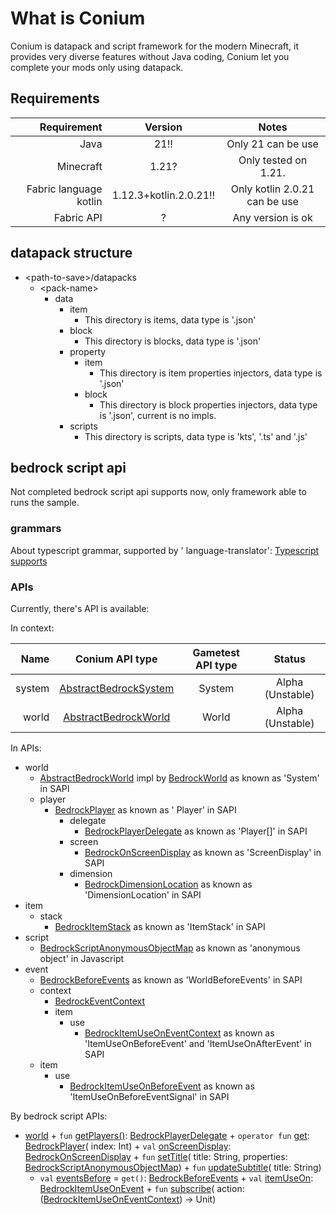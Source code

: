 # What is Conium

Conium is datapack and script framework for the modern Minecraft, it provides very diverse features without Java coding,
Conium let you complete your mods only using datapack.

## Requirements

|            Requirement |        Version         |             Notes             |
|-----------------------:|:----------------------:|:-----------------------------:|
|                   Java |          21!!          |      Only 21 can be use       |
|              Minecraft |         1.21?          |     Only tested on 1.21.      |
| Fabric language kotlin | 1.12.3+kotlin.2.0.21!! | Only kotlin 2.0.21 can be use |
|             Fabric API |           ?            |       Any version is ok       |

## datapack structure

+ \<path-to-save\>/datapacks
    + \<pack-name\>
        + data
            + item
                + This directory is items, data type is '.json'
            + block
                + This directory is blocks, data type is '.json'
            + property
                + item
                    + This directory is item properties injectors, data type is '.json'
                + block
                    + This directory is block properties injectors, data type is '.json', current is no impls.
            + scripts
                + This directory is scripts, data type is 'kts', '.ts' and '.js'

## bedrock script api

Not completed bedrock script api supports now, only framework able to runs the sample.

### grammars

About typescript grammar, supported by '
language-translator': [Typescript supports](https://github.com/cao-awa/language-translator/tree/main/doc/typescript)

### APIs

Currently, there's API is available:

In context:

|   Name |                                              Conium API type                                               | Gametest API type |      Status      |
|-------:|:----------------------------------------------------------------------------------------------------------:|:-----------------:|:----------------:|
| system | [AbstractBedrockSystem](./src/main/java/com/github/cao/awa/conium/bedrock/system/AbstractBedrockSystem.kt) |      System       | Alpha (Unstable) |
|  world |  [AbstractBedrockWorld](./src/main/java/com/github/cao/awa/conium/bedrock/world/AbstractBedrockWorld.kt)   |       World       | Alpha (Unstable) |

In APIs:

+ world
    + [AbstractBedrockWorld](./src/main/java/com/github/cao/awa/conium/bedrock/world/AbstractBedrockWorld.kt) impl
      by [BedrockWorld](./src/main/java/com/github/cao/awa/conium/bedrock/world/BedrockWorld.kt) as known as 'System' in
      SAPI
    + player
        + [BedrockPlayer](./src/main/java/com/github/cao/awa/conium/bedrock/world/player/BedrockPlayer.kt) as known as '
          Player' in SAPI
            + delegate
                + [BedrockPlayerDelegate](./src/main/java/com/github/cao/awa/conium/bedrock/world/player/delegate/BedrockPlayerDelegate.kt)
                  as known as 'Player[]' in SAPI
            + screen
                + [BedrockOnScreenDisplay](./src/main/java/com/github/cao/awa/conium/bedrock/world/player/screen/BedrockOnScreenDisplay.kt)
                  as known as 'ScreenDisplay' in SAPI
            + dimension
                + [BedrockDimensionLocation](./src/main/java/com/github/cao/awa/conium/bedrock/world/dimension/BedrockDimensionLocation.kt)
                  as known as 'DimensionLocation' in SAPI
+ item
    + stack
        + [BedrockItemStack](./src/main/java/com/github/cao/awa/conium/bedrock/item/stack/BedrockItemStack.kt) as known
          as 'ItemStack' in SAPI
+ script
    + [BedrockScriptAnonymousObjectMap](./src/main/java/com/github/cao/awa/conium/bedrock/item/stack/BedrockItemStack.kt)
      as known as 'anonymous object' in Javascript
+ event
    + [BedrockBeforeEvents](./src/main/java/com/github/cao/awa/conium/bedrock/event/BedrockBeforeEvents.kt) as known
      as 'WorldBeforeEvents' in SAPI
    + context
        + [BedrockEventContext](./src/main/java/com/github/cao/awa/conium/bedrock/event/context/BedrockEventContext.kt)
        + item
            + use
                + [BedrockItemUseOnEventContext](./src/main/java/com/github/cao/awa/conium/bedrock/event/context/item/use/BedrockItemUseOnEventContext.kt)
                  as known as 'ItemUseOnBeforeEvent' and 'ItemUseOnAfterEvent' in SAPI
    + item
        + use
            + [BedrockItemUseOnBeforeEvent](./src/main/java/com/github/cao/awa/conium/bedrock/event/item/use/BedrockItemUseOnBeforeEvent.kt)
              as known as 'ItemUseOnBeforeEventSignal' in SAPI

By bedrock script APIs:

+ [world](./src/main/java/com/github/cao/awa/conium/bedrock/world/AbstractBedrockWorld.kt)
    +
    ```fun``` [getPlayers()](./src/main/java/com/github/cao/awa/conium/bedrock/world/AbstractBedrockWorld.kt): [BedrockPlayerDelegate](./src/main/java/com/github/cao/awa/conium/bedrock/world/player/delegate/BedrockPlayerDelegate.kt)
        +
        ```operator fun``` [get](./src/main/java/com/github/cao/awa/conium/bedrock/world/player/delegate/BedrockPlayerDelegate.kt): [BedrockPlayer](./src/main/java/com/github/cao/awa/conium/bedrock/world/player/BedrockPlayer.kt)(
        index: Int)
    +
    ```val``` [onScreenDisplay](./src/main/java/com/github/cao/awa/conium/bedrock/world/player/delegate/BedrockPlayerDelegate.kt): [BedrockOnScreenDisplay](./src/main/java/com/github/cao/awa/conium/bedrock/world/player/screen/BedrockOnScreenDisplay.kt)
        +
        ```fun``` [setTitle](./src/main/java/com/github/cao/awa/conium/bedrock/world/player/screen/BedrockOnScreenDisplay.kt)(
        title: String,
        properties: [BedrockScriptAnonymousObjectMap](./src/main/java/com/github/cao/awa/conium/bedrock/script/BedrockScriptAnonymousObjectMap.kt))
        +
        ```fun``` [updateSubtitle](./src/main/java/com/github/cao/awa/conium/bedrock/world/player/screen/BedrockOnScreenDisplay.kt)(
        title: String)
    + ```val``` [eventsBefore](./src/main/java/com/github/cao/awa/conium/bedrock/world/AbstractBedrockWorld.kt) =
      ```get()```: [BedrockBeforeEvents](./src/main/java/com/github/cao/awa/conium/bedrock/event/BedrockBeforeEvents.kt)
        +
        ```val``` [itemUseOn](./src/main/java/com/github/cao/awa/conium/bedrock/event/BedrockBeforeEvents.kt): [BedrockItemUseOnEvent](./src/main/java/com/github/cao/awa/conium/bedrock/event/item/use/BedrockItemUseOnBeforeEvent.kt)
            +
            ```fun``` [subscribe](./src/main/java/com/github/cao/awa/conium/bedrock/event/item/use/BedrockItemUseOnBeforeEvent.kt)(
            action: ([BedrockItemUseOnEventContext](./src/main/java/com/github/cao/awa/conium/bedrock/event/context/item/use/BedrockItemUseOnEventContext.kt)) ->
            Unit) 